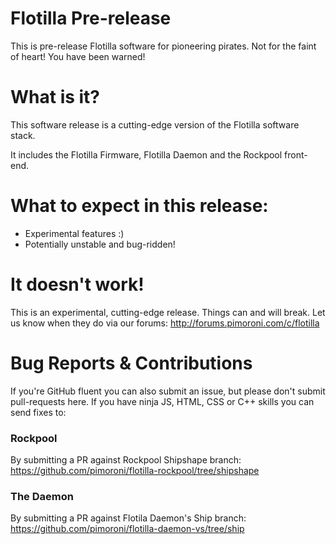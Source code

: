 # Flotilla Pre-release

This is pre-release Flotilla software for pioneering pirates. Not for the faint of heart! You have been warned!

# What is it?

This software release is a cutting-edge version of the Flotilla software stack.

It includes the Flotilla Firmware, Flotilla Daemon and the Rockpool front-end.

# What to expect in this release:

* Experimental features :)
* Potentially unstable and bug-ridden!

# It doesn't work!

This is an experimental, cutting-edge release. Things can and will break.
Let us know when they do via our forums: http://forums.pimoroni.com/c/flotilla

# Bug Reports & Contributions

If you're GitHub fluent you can also submit an issue, but please don't submit pull-requests here.
If you have ninja JS, HTML, CSS or C++ skills you can send fixes to:

### Rockpool

By submitting a PR against Rockpool Shipshape branch: https://github.com/pimoroni/flotilla-rockpool/tree/shipshape

### The Daemon

By submitting a PR against Flotila Daemon's Ship branch: https://github.com/pimoroni/flotilla-daemon-vs/tree/ship

